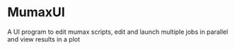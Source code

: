 # MumaxUI
A UI program to edit mumax scripts, edit and launch multiple jobs in parallel and view results in a plot
